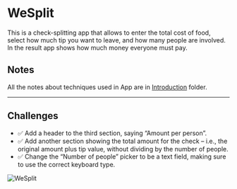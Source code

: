 # WeSplit

This is a check-splitting app that allows to enter the total cost of food, select how much tip you want to leave, and how many people are involved.
In the result app shows how much money everyone must pay.

## Notes

All the notes about techniques used in App are in [Introduction](https://github.com/Sangsom/100-Days-of-SwiftUI/tree/master/Project1%20-%20WeSplit/Introduction) folder.

---

## Challenges

- ✅ Add a header to the third section, saying “Amount per person”.
- ✅ Add another section showing the total amount for the check – i.e., the original amount plus tip value, without dividing by the number of people.
- ✅ Change the “Number of people” picker to be a text field, making sure to use the correct keyboard type.

![WeSplit](https://media.giphy.com/media/H1qyVtZYFEc4xXfyiM/giphy.gif)
